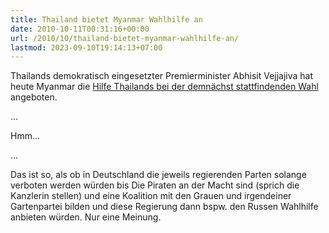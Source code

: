 ```yaml
---
title: Thailand bietet Myanmar Wahlhilfe an
date: 2010-10-11T00:31:16+00:00
url: /2010/10/thailand-bietet-myanmar-wahlhilfe-an/
lastmod: 2023-09-10T19:14:13+07:00
---
```

Thailands demokratisch eingesetzter Premierminister Abhisit Vejjajiva hat heute Myanmar die [Hilfe Thailands bei der demnächst stattfindenden Wahl][1] angeboten.

...

Hmm...

...

Das ist so, als ob in Deutschland die jeweils regierenden Parten solange verboten werden würden bis Die Piraten an der Macht sind (sprich die Kanzlerin stellen) und eine Koalition mit den Grauen und irgendeiner Gartenpartei bilden und diese Regierung dann bspw. den Russen Wahlhilfe anbieten würden. Nur eine Meinung.

 [1]: http://ph.news.yahoo.com/ap/20101011/tap-as-myanmar-thailand-7934085.html
